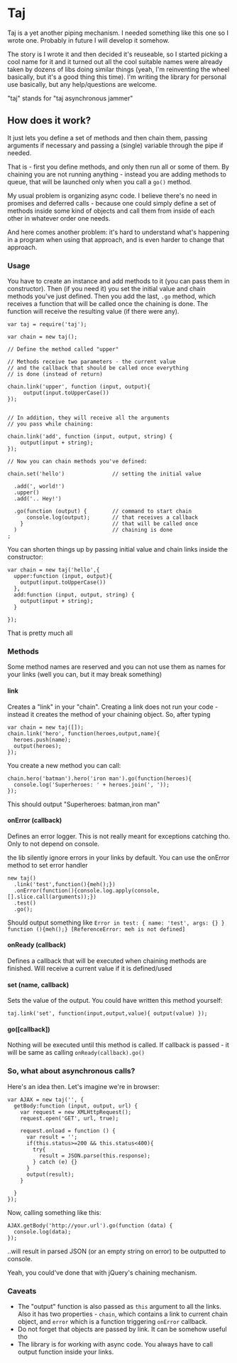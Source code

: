 Taj
===
Taj is a yet another piping mechanism. I needed something like this one so I wrote one. Probably in future I will develop it somehow.

The story is I wrote it and then decided it's reuseable, so I started picking a cool name for it and it turned out all the cool suitable names were already taken by dozens of libs doing similar things (yeah, I'm reinventing the wheel basically, but it's a good thing this time). I'm writing the library for personal use basically, but any help/questions are welcome.

"taj" stands for "taj asynchronous jammer"

How does it work?
---
It just lets you define a set of methods and then chain them, passing arguments if necessary and passing a (single) variable through the pipe if needed.

That is - first you define methods, and only then run all or some of them. By chaining you are not running anything - instead you are adding methods to queue, that will be launched only when you call a `go()` method. 

My usual problem is organizing async code. I believe there's no need in promises and deferred calls - because one could simply define a set of methods inside some kind of objects and call them from inside of each other in whatever order one needs.

And here comes another problem: it's hard to understand what's happening in a program when using that approach, and is even harder to change that approach. 
 
### Usage

You have to create an instance and add methods to it (you can pass them in constructor). Then (if you need it) you set the initial value and chain methods you've just defined. Then you add the last, `.go` method, which receives a function that will be called once the chaining is done. The function will receive the resulting value (if there were any).

    var taj = require('taj');
    
    var chain = new taj();

    // Define the method called "upper"

    // Methods receive two parameters - the current value
    // and the callback that should be called once everything
    // is done (instead of return)

    chain.link('upper', function (input, output){
         output(input.toUpperCase())
    });


    // In addition, they will receive all the arguments
    // you pass while chaining:

    chain.link('add', function (input, output, string) {
        output(input + string);
    });
    
    // Now you can chain methods you've defined:

    chain.set('hello')               // setting the initial value

      .add(', world!')                 
      .upper()
      .add('.. Hey!')

      .go(function (output) {        // command to start chain
          console.log(output);       // that receives a callback
        }                            // that will be called once
      )                              // chaining is done
    ;

You can shorten things up by passing initial value and chain links inside the constructor:

    var chain = new taj('hello',{
      upper:function (input, output){
        output(input.toUpperCase())
      },
      add:function (input, output, string) {
        output(input + string);
      }

    });

That is pretty much all

### Methods

Some method names are reserved and you can not use them as names for your links (well you can, but it may break something)

#### link

Creates a "link" in your "chain". Creating a link does not run your code - instead it creates the method of your chaining object. So, after typing

    var chain = new taj([]);
    chain.link('hero', function(heroes,output,name){
      heroes.push(name);
      output(heroes);
    });

You create a new method you can call:

    chain.hero('batman').hero('iron man').go(function(heroes){
      console.log('Superheroes: ' + heroes.join(', '));
    });

This should output "Superheroes: batman,iron man"

#### onError (callback)

Defines an error logger. This is not really meant for exceptions catching tho. Only to not depend on console.

the lib silently ignore errors in your links by default. You can use the onError method to set error handler

    new taj()
      .link('test',function(){meh();})
      .onError(function(){console.log.apply(console,[].slice.call(arguments));})
      .test()
      .go();

Should output something like `Error in test: { name: 'test', args: {} } function (){meh();} [ReferenceError: meh is not defined]`

#### onReady (callback)

Defines a callback that will be executed when chaining methods are finished. Will receive a current value if it is defined/used

#### set (name, callback)

Sets the value of the output. You could have written this method yourself: 

    taj.link('set', function(input,output,value){ output(value) });

#### go([callback])

Nothing will be executed until this method is called. If callback is passed - it will be same as calling `onReady(callback).go()`

### So, what about asynchronous calls?

Here's an idea then. Let's imagine we're in browser:

    var AJAX = new taj('', {
      getBody:function (input, output, url) {
        var request = new XMLHttpRequest();
        request.open('GET', url, true);
    
        request.onload = function () {
          var result = '';
          if(this.status>=200 && this.status<400){
            try{
              result = JSON.parse(this.response);
            } catch (e) {}
          }
          output(result);
        }

      }
    });

Now, calling something like this:
    
    AJAX.getBody('http://your.url').go(function (data) {
      console.log(data);
    });

..will result in parsed JSON (or an empty string on error) to be outputted to console.

Yeah, you could've done that with jQuery's chaining mechanism.

### Caveats

 - The "output" function is also passed as `this` argument to all the links. Also it has two properties - `chain`, which contains a link to current chain object, and `error` which is a function triggering `onError` callback.
 - Do not forget that objects are passed by link. It can be somehow useful tho
 - The library is for working with async code. You always have to call output function inside your links.